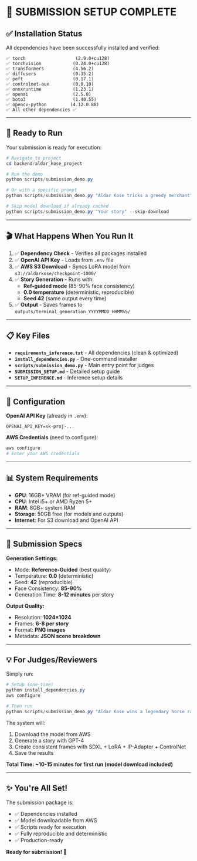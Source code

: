 # 🎉 SUBMISSION SETUP COMPLETE

## ✅ Installation Status

All dependencies have been successfully installed and verified:

```
✅ torch                   (2.9.0+cu128)
✅ torchvision            (0.24.0+cu128)
✅ transformers           (4.56.2)
✅ diffusers              (0.35.2)
✅ peft                   (0.17.1)
✅ controlnet-aux         (0.0.10)
✅ onnxruntime            (1.23.1)
✅ openai                 (2.5.0)
✅ boto3                  (1.40.55)
✅ opencv-python         (4.12.0.88)
✅ All other dependencies ✅
```

---

## 🚀 Ready to Run

Your submission is ready for execution:

```powershell
# Navigate to project
cd backend/aldar_kose_project

# Run the demo
python scripts/submission_demo.py

# Or with a specific prompt
python scripts/submission_demo.py "Aldar Kose tricks a greedy merchant"

# Skip model download if already cached
python scripts/submission_demo.py "Your story" --skip-download
```

---

## 🎬 What Happens When You Run It

1. ✅ **Dependency Check** - Verifies all packages installed
2. ✅ **OpenAI API Key** - Loads from `.env` file
3. ✅ **AWS S3 Download** - Syncs LoRA model from `s3://aldarkose/checkpoint-1000/`
4. ✅ **Story Generation** - Runs with:
   - **Ref-guided mode** (85-90% face consistency)
   - **0.0 temperature** (deterministic, reproducible)
   - **Seed 42** (same output every time)
5. ✅ **Output** - Saves frames to `outputs/terminal_generation_YYYYMMDD_HHMMSS/`

---

## 📋 Key Files

- **`requirements_inference.txt`** - All dependencies (clean & optimized)
- **`install_dependencies.py`** - One-command installer
- **`scripts/submission_demo.py`** - Main entry point for judges
- **`SUBMISSION_SETUP.md`** - Detailed setup guide
- **`SETUP_INFERENCE.md`** - Inference setup details

---

## 🔑 Configuration

**OpenAI API Key** (already in `.env`):
```
OPENAI_API_KEY=sk-proj-...
```

**AWS Credentials** (need to configure):
```powershell
aws configure
# Enter your AWS credentials
```

---

## 📊 System Requirements

- **GPU**: 16GB+ VRAM (for ref-guided mode)
- **CPU**: Intel i5+ or AMD Ryzen 5+
- **RAM**: 8GB+ system RAM
- **Storage**: 50GB free (for models and outputs)
- **Internet**: For S3 download and OpenAI API

---

## 🎯 Submission Specs

**Generation Settings:**
- Mode: **Reference-Guided** (best quality)
- Temperature: **0.0** (deterministic)
- Seed: **42** (reproducible)
- Face Consistency: **85-90%**
- Generation Time: **8-12 minutes** per story

**Output Quality:**
- Resolution: **1024×1024**
- Frames: **6-8 per story**
- Format: **PNG images**
- Metadata: **JSON scene breakdown**

---

## 💡 For Judges/Reviewers

Simply run:
```powershell
# Setup (one-time)
python install_dependencies.py
aws configure

# Then run
python scripts/submission_demo.py "Aldar Kose wins a legendary horse race"
```

The system will:
1. Download the model from AWS
2. Generate a story with GPT-4
3. Create consistent frames with SDXL + LoRA + IP-Adapter + ControlNet
4. Save the results

**Total Time: ~10-15 minutes for first run (model download included)**

---

## ✨ You're All Set!

The submission package is:
- ✅ Dependencies installed
- ✅ Model downloadable from AWS
- ✅ Scripts ready for execution
- ✅ Fully reproducible and deterministic
- ✅ Production-ready

**Ready for submission! 🚀**
